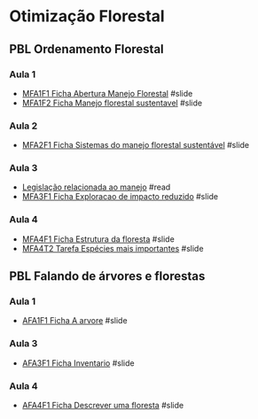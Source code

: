 # Otimização Florestal

## PBL Ordenamento Florestal

### Aula 1
- [MFA1F1 Ficha Abertura Manejo Florestal](https://htmlpreview.github.io/?https://github.com/Gorgens/manejo/blob/main/pbl_manejo/MFA1F1%20Ficha%20Abertura%20Manejo%20Florestal/index.html) #slide 
- [MFA1F2 Ficha Manejo florestal sustentavel](https://htmlpreview.github.io/?https://github.com/Gorgens/manejo/blob/main/pbl_manejo/MFA1F2%20Ficha%20Manejo%20florestal%20sustentavel/index.html) #slide 

### Aula 2
- [MFA2F1 Ficha Sistemas do manejo florestal sustentável](https://htmlpreview.github.io/?https://github.com/Gorgens/manejo/blob/main/pbl_manejo/MFA2F1%20Ficha%20Sistemas%20do%20manejo%20florestal%20sustentavel/index.html) #slide

### Aula 3
- [Legislação relacionada ao manejo](https://snif.florestal.gov.br/pt-br/legislacao-florestal/460-instrucoes-normativas) #read 
- [MFA3F1 Ficha Exploracao de impacto reduzido](https://htmlpreview.github.io/?https://github.com/Gorgens/manejo/blob/main/pbl_manejo/MFA3F1%20Ficha%20Exploracao%20de%20impacto%20reduzido/index.html) #slide 

### Aula 4
- [MFA4F1 Ficha Estrutura da floresta](https://htmlpreview.github.io/?https://github.com/Gorgens/manejo/blob/main/pbl_manejo/MFA4F1%20Ficha%20Estrutura%20da%20floresta/index.html) #slide 
- [MFA4T2 Tarefa Espécies mais importantes](https://htmlpreview.github.io/?https://github.com/Gorgens/manejo/blob/main/pbl_manejo/MFA4T2%20Tarefa%20Especies%20mais%20importantes/index.html) #slide

## PBL Falando de árvores e florestas

### Aula 1

- [AFA1F1 Ficha A arvore](https://htmlpreview.github.io/?https://github.com/Gorgens/manejo/blob/main/pbl_floresta/AFA1F1%20Ficha%20A%20arvore/index.html) #slide

### Aula 3

- [AFA3F1 Ficha Inventario](https://htmlpreview.github.io/?https://github.com/Gorgens/manejo/blob/main/pbl_floresta/AFA3F1%20Ficha%20Inventario/index.html) #slide

### Aula 4

- [AFA4F1 Ficha Descrever uma floresta](https://htmlpreview.github.io/?https://github.com/Gorgens/manejo/blob/main/pbl_floresta/AFA4F1%20Ficha%20Descrever%20uma%20floresta/index.html) #slide
